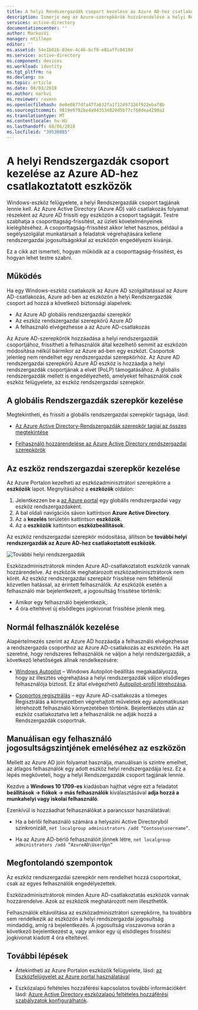 ```yaml
---
title: A helyi Rendszergazdák csoport kezelése az Azure AD-hez csatlakoztatott eszközök |} A Microsoft Docs
description: Ismerje meg az Azure-szerepkörök hozzárendelése a helyi Rendszergazdák csoport egy Windows-eszköz.
services: active-directory
documentationcenter: ''
author: MarkusVi
manager: mtillman
editor: ''
ms.assetid: 54e1b01b-03ee-4c46-bcf0-e01affc0419d
ms.service: active-directory
ms.component: devices
ms.workload: identity
ms.tgt_pltfrm: na
ms.devlang: na
ms.topic: article
ms.date: 08/03/2018
ms.author: markvi
ms.reviewer: ravenn
ms.openlocfilehash: 6e8e0877dfa47fa632fa1f12d97326f922ebaf8b
ms.sourcegitcommit: 9819e9782be4a943534829d5b77cf60dea4290a2
ms.translationtype: MT
ms.contentlocale: hu-HU
ms.lasthandoff: 08/06/2018
ms.locfileid: "39530885"
---
```

# <a name="how-to-manage-the-local-administrators-group-on-azure-ad-joined-devices"></a>A helyi Rendszergazdák csoport kezelése az Azure AD-hez csatlakoztatott eszközök

Windows-eszköz felügyelete, a helyi Rendszergazdák csoport tagjának lennie kell. Az Azure Active Directory (Azure AD) való csatlakozás folyamat részeként az Azure AD frissíti egy eszközön a csoport tagságát. Testre szabhatja a csoporttagság-frissítést, az üzleti követelményeinek kielégítéséhez. A csoporttagság-frissítést akkor lehet hasznos, például a segélyszolgálat munkatársait a feladatok végrehajtására kellene rendszergazdai jogosultságokkal az eszközön engedélyezni kívánja.

Ez a cikk azt ismerteti, hogyan működik az a csoporttagság-frissítést, és hogyan lehet testre szabni.


## <a name="how-it-works"></a>Működés

Ha egy Windows-eszköz csatlakozik az Azure AD szolgáltatással az Azure AD-csatlakozás, Azure ad-ben az eszközön a helyi Rendszergazdák csoport ad hozzá a következő biztonsági alapelvek:

- Az Azure AD globális rendszergazdai szerepkör
- Az eszköz rendszergazdai szerepkörű Azure AD 
- A felhasználó elvégezhesse a az Azure AD-csatlakozás   

Az Azure AD-szerepkörök hozzáadása a helyi rendszergazdák csoportjához, frissítheti a felhasználók által kezelhető semmit az eszközön módosítása nélkül bármikor az Azure ad-ben egy eszközt. Csoportok jelenleg nem rendelhet egy rendszergazdai szerepkörhöz.
Az Azure AD rendszergazdai szerepkörű Azure AD eszköz is hozzáadja a helyi rendszergazdák csoportjának a elvét (PoLP) támogatásához. A globális rendszergazdák mellett is engedélyezhető, amelyeket felhasználók *csak* eszköz felügyelete, az eszköz rendszergazdai szerepkör. 


## <a name="manage-the-global-administrators-role"></a>A globális Rendszergazdák szerepkör kezelése

Megtekintheti, és frissíti a globális rendszergazdai szerepkör tagsága, lásd:

- [Az Azure Active Directory-Rendszergazdák szerepkör tagjai az összes megtekintése](../users-groups-roles/directory-manage-roles-portal.md)

- [Felhasználó hozzárendelése az Azure Active Directory rendszergazdai szerepkörök](../fundamentals/active-directory-users-assign-role-azure-portal.md)


## <a name="manage-the-device-administrator-role"></a>Az eszköz rendszergazdai szerepkör kezelése 

Az Azure Portalon kezelheti az eszközadminisztrátori szerepkörre a **eszközök** lapot. Megnyitásához a **eszközök** oldalon:

1. Jelentkezzen be a [az Azure portal](https://portal.azure.com) egy globális rendszergazdai vagy eszköz rendszergazdaként.
2. A bal oldali navigációs sávon kattintson **Azure Active Directory**. 
3. Az a **kezelés** területén kattintson **eszközök**.
4. Az a **eszközök** kattintson **eszközbeállítások**.

Az eszköz rendszergazdai szerepkör módosítása, állítson be **további helyi rendszergazdák az Azure AD-hez csatlakoztatott eszközök**.  

![További helyi rendszergazdák](./media/assign-local-admin/10.png)

 
Eszközadminisztrátorok minden Azure AD-csatlakoztatott eszközök vannak hozzárendelve. Az eszközök meghatározott eszközadminisztrátorok nem körét. Az eszköz rendszergazdai szerepkör frissítése nem feltétlenül közvetlen hatással, az érintett felhasználók. Az eszközök esetén a felhasználó már bejelentkezett, a jogosultság frissítése történik:
     

- Amikor egy felhasználó bejelentkezik,.
- 4 óra elteltével új elsődleges jogkivonat frissítése jelenik meg. 




## <a name="manage-regular-users"></a>Normál felhasználók kezelése

Alapértelmezés szerint az Azure AD hozzáadja a felhasználó elvégezhesse a rendszergazda csoporthoz az Azure AD-csatlakozás az eszközön. Ha azt szeretné, hogy rendszeres felhasználók ne váljon a helyi rendszergazdák, a következő lehetőségek állnak rendelkezésére:

- [Windows Autopilot](https://docs.microsoft.com/windows/deployment/windows-autopilot/windows-10-autopilot) – Windows Autopilot-beállítás megakadályozza, hogy az illesztés végrehajtása a helyi rendszergazdák váljon elsődleges felhasználója biztosít. Ez által elvégezhető [Autopilot-profil létrehozása](https://docs.microsoft.com/intune/enrollment-autopilot#create-an-autopilot-deployment-profile).
 
- [Csoportos regisztrálás](https://docs.microsoft.com/intune/windows-bulk-enroll) – egy Azure AD-csatlakozás a tömeges Regisztrálás a környezetben végrehajtott műveletek egy automatikusan létrehozott felhasználó környezetében történik. Bejelentkezés után az eszköz csatlakoztatva lett a felhasználók ne adják hozzá a Rendszergazdák csoportnak.   



## <a name="manually-elevate-a-user-on-a-device"></a>Manuálisan egy felhasználó jogosultságszintjének emeléséhez az eszközön 

Mellett az Azure AD join folyamat használja, manuálisan is szintre emelhet, az átlagos felhasználók egy adott eszköz helyi rendszergazdája lesz. Ez a lépés megköveteli, hogy a helyi Rendszergazdák csoport tagjának lennie. 

Kezdve a **Windows 10 1709-es** kiadásban hajthat végre ezt a feladatot **beállítások -> fiókok -> más felhasználók** kiválasztásával **adja hozzá a munkahelyi vagy iskolai felhasználó**.
 
Ezenkívül is hozzáadhat felhasználókat a parancssor használatával:

- Ha a bérlői felhasználó számára a helyszíni Active Directoryból szinkronizált, `net localgroup administrators /add “Contoso\username”`.

- Ha az Azure AD-bérlő felhasználóit jönnek létre, `net localgroup administrators /add “AzureAD\UserUpn”`


## <a name="considerations"></a>Megfontolandó szempontok 

Az eszköz rendszergazdai szerepkör nem rendelhet hozzá csoportokat, csak az egyes felhasználók engedélyezettek.

Eszközadminisztrátorok minden Azure AD-csatlakoztatás eszközök vannak hozzárendelve. Azok az eszközök meghatározott nem illeszthetők.

Felhasználók eltávolítása az eszközadminisztrátori szerepkörre, ha továbbra sem rendelkezik az eszközön a helyi rendszergazdai jogosultság mindaddig, amíg rá bejelentkezés. A jogosultság visszavonva során a következő bejelentkezést a, vagy amikor egy új elsődleges frissítési jogkivonat kiadott 4 óra elteltével.



## <a name="next-steps"></a>További lépések

- Áttekintheti az Azure Portalon eszközök felügyelete, lásd: [az Eszközfelügyelet az Azure portal használatával](device-management-azure-portal.md)

- Eszközalapú feltételes hozzáférési kapcsolatos további információkért lásd: [Azure Active Directory eszközalapú feltételes hozzáférési szabályzatok konfigurálhatók](../active-directory-conditional-access-policy-connected-applications.md).


